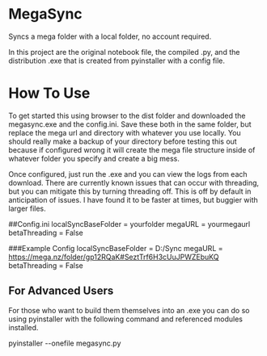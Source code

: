 # MegaSync
Syncs a mega folder with a local folder, no account required. 

In this project are the original notebook file, the compiled .py, and the distribution .exe that is created from pyinstaller with a config file.

# How To Use
To get started this using browser to the dist folder and downloaded the megasync.exe and the config.ini. Save these both in the same folder, but replace the mega url and directory with whatever you use locally. You should really make a backup of your directory before testing this out because if configured wrong it will create the mega file structure inside of whatever folder you specify and create a big mess.

Once configured, just run the .exe and you can view the logs from each download. There are currently known issues that can occur with threading, but you can mitigate this by turning threading off. This is off by default in anticipation of issues. I have found it to be faster at times, but buggier with larger files.

##Config.ini
localSyncBaseFolder = yourfolder 
megaURL = yourmegaurl
betaThreading = False

###Example Config
localSyncBaseFolder = D:/Sync
megaURL = https://mega.nz/folder/gp12RQaK#SeztTrf6H3cUuJPWZEbuKQ
betaThreading = False


## For Advanced Users
For those who want to build them themselves into an .exe you can do so using pyinstaller with the following command and referenced modules installed.

pyinstaller --onefile megasync.py
